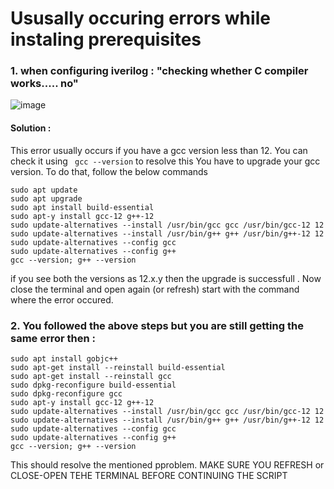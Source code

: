# Ususally occuring errors while instaling prerequisites

### 1. when configuring iverilog : "checking whether C compiler works..... no"
![image](https://github.com/yagnavivek/PES_ASIC_CLASS/assets/93475824/991acdaa-2d53-4858-aebe-9fa7b4b707b2)

####  Solution : 
  This error usually occurs if you have a gcc version less than 12. You can check it using ``` gcc --version```
  to resolve this You have to upgrade your gcc version. To do that, follow the below commands
  ```
  sudo apt update
  sudo apt upgrade
  sudo apt install build-essential
  sudo apt-y install gcc-12 g++-12
  sudo update-alternatives --install /usr/bin/gcc gcc /usr/bin/gcc-12 12
  sudo update-alternatives --install /usr/bin/g++ g++ /usr/bin/g++-12 12
  sudo update-alternatives --config gcc
  sudo update-alternatives --config g++
  gcc --version; g++ --version
  ```
  if you see both the versions as 12.x.y then the upgrade is successfull . Now close the terminal and open again (or refresh) start with the command where the error occured.

### 2. You followed the above steps but you are still getting the same error then : 
  ```
  sudo apt install gobjc++
  sudo apt-get install --reinstall build-essential
  sudo apt-get install --reinstall gcc
  sudo dpkg-reconfigure build-essential
  sudo dpkg-reconfigure gcc
  sudo apt-y install gcc-12 g++-12
  sudo update-alternatives --install /usr/bin/gcc gcc /usr/bin/gcc-12 12
  sudo update-alternatives --install /usr/bin/g++ g++ /usr/bin/g++-12 12
  sudo update-alternatives --config gcc
  sudo update-alternatives --config g++
  gcc --version; g++ --version
  ```
  This should resolve the mentioned pproblem.
  MAKE SURE YOU REFRESH or CLOSE-OPEN TEHE TERMINAL BEFORE CONTINUING THE SCRIPT
  

  
